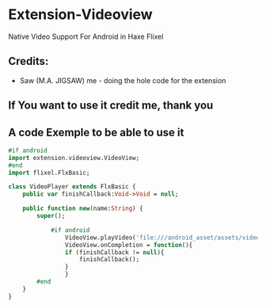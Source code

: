 # Extension-Videoview
Native Video Support For Android in Haxe Flixel 

## Credits:
* Saw (M.A. JIGSAW) me - doing the hole code for the extension

## If You want to use it credit me, thank you

## A code Exemple to be able to use it

```haxe
#if android
import extension.videoview.VideoView;
#end
import flixel.FlxBasic;

class VideoPlayer extends FlxBasic {
	public var finishCallback:Void->Void = null;

	public function new(name:String) {
		super();

	        #if android
                VideoView.playVideo('file:///android_asset/assets/video.mp4');// the video can be in any format webm mkv any
                VideoView.onCompletion = function(){
		        if (finishCallback != null){
			        finishCallback();
		        }
                }
		#end
	}
}
```

